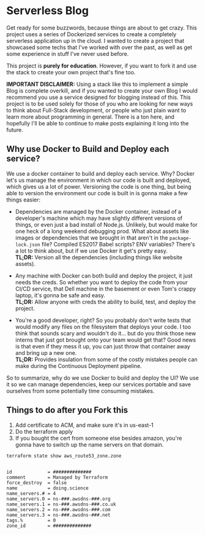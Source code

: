 # Serverless Blog

Get ready for some buzzwords, because things are about to get crazy. This project uses a series of Dockerized services to create a completely serverless application up in the cloud. I wanted to create a project that showcased some techs that I've worked with over the past, as well as get some experience in stuff I've never used before.

This project is **purely for education**. However, if you want to fork it and use the stack to create your own project that's fine too.

**IMPORTANT DISCLAIMER:** Using a stack like this to implement a simple Blog is complete overkill, and if you wanted to create your own Blog I would recommend you use a service designed for blogging instead of this. This project is to be used solely for those of you who are looking for new ways to think about Full-Stack development, or people who just plain want to learn more about programming in general. There is a ton here, and hopefully I'll be able to continue to make posts explaining it long into the future.

## Why use Docker to Build and Deploy each service?

We use a docker container to build and deploy each service. Why? Docker let's us manage the environment in which our code is built and deployed, which gives us a lot of power. Versioning the code is one thing, but being able to version the environment our code is built in is gonna make a few things easier:

- Dependencies are managed by the Docker container, instead of a developer's machine which may have slightly different versions of things, or even just a bad install of Node.js. Unlikely, but would make for one heck of a long weekend debugging prod. What about assets like images or dependencies that we brought in that aren't in the `package-lock.json` file? Compiled ES2017 Babel scripts? ENV variables? There's a lot to think about, but if we use Docker it get's pretty easy. \
**TL;DR:** Version all the dependencies (including things like website assets).

- Any machine with Docker can both build and deploy the project, it just needs the creds. So whether you want to deploy the code from your CI/CD service, that Dell machine in the basement or even Tom's crappy laptop, it's gonna be safe and easy. \
**TL;DR:** Allow anyone with creds the ability to build, test, and deploy the project.

- You're a good developer, right? So you probably don't write tests that would modify any files on the filesystem that deploys your code. I too think that sounds scary and wouldn't do it... but do you think those new interns that just got brought onto your team would get that? Good news is that even if they mess it up, you can just throw that container away and bring up a new one. \
**TL;DR:** Provides insulation from some of the costly mistakes people can make during the Continuous Deployment pipeline.

So to summarize, why do we use Docker to build and deploy the UI? We use it so we can manage dependencies, keep our services portable and save ourselves from some potentially time consuming mistakes.


## Things to do after you Fork this

1. Add certificate to ACM, and make sure it's in us-east-1
2. Do the terraform apply
3. If you bought the cert from someone else besides amazon, you're gonna have to switch up the name servers on that domain. 

```
terraform state show aws_route53_zone.zone


id             = ##############
comment        = Managed by Terraform
force_destroy  = false
name           = doing.science
name_servers.# = 4
name_servers.0 = ns-###.awsdns-###.org
name_servers.1 = ns-###.awsdns-###.co.uk
name_servers.2 = ns-###.awsdns-###.com
name_servers.3 = ns-###.awsdns-###.net
tags.%         = 0
zone_id        = ##############

```